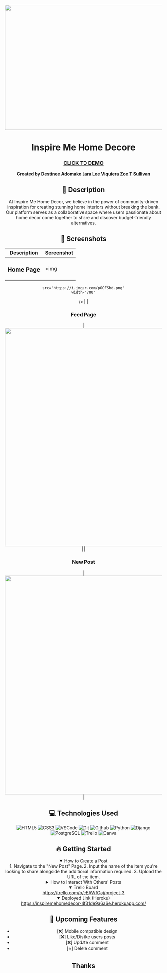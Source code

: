 <div id="header" align="center">

  <img src="" width="600" height="400">

<div id="description" align="center">

# Inspire Me Home Decore

 ### [CLICK TO DEMO](https://inspiremehomedecor-4f31de9a6a6e.herokuapp.com/)

**Created by [Destinee Adomako](https://www.linkedin.com/in/destineeadomako/) [Lara Lee Viquiera](https://www.linkedin.com/in/laraviquiera/) [Zoe T Sullivan](https://www.linkedin.com/in/zoetsullivan/)**

## 📝 Description
At Inspire Me Home Decor, we believe in the power of community-driven inspiration for creating stunning home interiors without breaking the bank. Our platform serves as a collaborative space where users passionate about home decor come together to share and discover budget-friendly alternatives.
</div>

  ## :camera_flash: Screenshots 

  |   Description | Screenshot | 
  |:-------------:| -----------|
  | <h3>Home Page</h3> | <img
    src="https://i.imgur.com/pOOFSbd.png"
    width="700"
  /> |
  | <h3 align="center">Feed Page</h3> | <img
    src="https://i.imgur.com/WOjYyPf.png"
    width="700"
  /> |
  | <h3 align="center">New Post</h3> | <img
    src="https://i.imgur.com/nL8wx0K.png"
    width="700"
  /> |


## 💻 Technologies Used
![HTML5](https://img.shields.io/badge/-HTML5-05122A?style=flat&logo=html5)
![CSS3](https://img.shields.io/badge/-CSS-05122A?style=flat&logo=css3)
![VSCode](https://img.shields.io/badge/-VS_Code-05122A?style=flat&logo=visualstudio)
![Git](https://img.shields.io/badge/-Git-05122A?style=flat&logo=git)
![Github](https://img.shields.io/badge/-GitHub-05122A?style=flat&logo=github)
![Python](https://img.shields.io/badge/-Python-05122A?style=flat&logo=python)
![Django](https://img.shields.io/badge/-Django-05122A?style=flat&logo=django)
![PostgreSQL](https://img.shields.io/badge/-PostgreSQL-05122A?style=flat&logo=postgresql)
![Trello](https://img.shields.io/badge/-Trello-05122A?style=flat&logo=trello)
![Canva](https://img.shields.io/badge/-Canva-05122A?style=flat&logo=canva)

## :fire: Getting Started

<details open>
  <summary> How to Create a Post </summary>
    1. Navigate to the "New Post" Page.
    2. Input the name of the item you're looking to share alongside the additional information required.
    3. Upload the URL of the item. 
</details>

<details>
  <summary> How to Interact With Others' Posts </summary>
    1. Users may comment on a post in order to share any dupes that they may have found for that particulat item.
    2. Click on "Add Dupe" and continue to input the information required. 
    NOTE: Don't forget to upload a photo of the dupe! Open the photo in a new tab, than copy image link.
</details>

<details open>
  <summary> Trello Board </summary>
  <a href="https://trello.com/b/eEAWfGaj/project-3"
    > https://trello.com/b/eEAWfGaj/project-3 </a
  >
</details>

<details open>
  <summary> Deployed Link (Heroku) </summary>
  <a href="https://inspiremehomedecor-4f31de9a6a6e.herokuapp.com/"
    > https://inspiremehomedecor-4f31de9a6a6e.herokuapp.com/ </a
  >
</details>

## :satellite: Upcoming Features
- [:x:] Mobile compatible design
- [:x:] Like/Dislike users posts
- [:x:] Update comment
- [:star:] Delete comment



## Thanks
